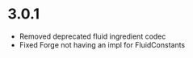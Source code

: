 # 3.0.1

- Removed deprecated fluid ingredient codec
- Fixed Forge not having an impl for FluidConstants